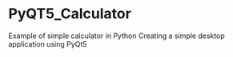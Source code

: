 # PyQT5_Calculator
Example of simple calculator in Python
Creating a simple desktop application using PyQt5
